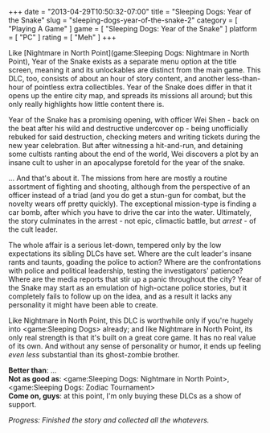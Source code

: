 +++
date = "2013-04-29T10:50:32-07:00"
title = "Sleeping Dogs: Year of the Snake"
slug = "sleeping-dogs-year-of-the-snake-2"
category = [ "Playing A Game" ]
game = [ "Sleeping Dogs: Year of the Snake" ]
platform = [ "PC" ]
rating = [ "Meh" ]
+++

Like [Nightmare in North Point](game:Sleeping Dogs: Nightmare in North Point), Year of the Snake exists as a separate menu option at the title screen, meaning it and its unlockables are distinct from the main game.  This DLC, too, consists of about an hour of story content, and another less-than-hour of pointless extra collectibles.  Year of the Snake does differ in that it opens up the entire city map, and spreads its missions all around; but this only really highlights how little content there is.

Year of the Snake has a promising opening, with officer Wei Shen - back on the beat after his wild and destructive undercover op - being unofficially rebuked for said destruction, checking meters and writing tickets during the new year celebration.  But after witnessing a hit-and-run, and detaining some cultists ranting about the end of the world, Wei discovers a plot by an insane cult to usher in an apocalypse foretold for the year of the snake.

... And that's about it.  The missions from here are mostly a routine assortment of fighting and shooting, although from the perspective of an officer instead of a triad (and you do get a stun-gun for combat, but the novelty wears off pretty quickly).  The exceptional mission-type is finding a car bomb, after which you have to drive the car into the water.  Ultimately, the story culminates in the arrest - not epic, climactic battle, but <i>arrest</i> - of the cult leader.

The whole affair is a serious let-down, tempered only by the low expectations its sibling DLCs have set.  Where are the cult leader's insane rants and taunts, goading the police to action?  Where are the confrontations with police and political leadership, testing the investigators' patience?  Where are the media reports that stir up a panic throughout the city?  Year of the Snake may start as an emulation of high-octane police stories, but it completely fails to follow up on the idea, and as a result it lacks any personality it might have been able to create.

Like Nightmare in North Point, this DLC is worthwhile only if you're hugely into <game:Sleeping Dogs> already; and like Nightmare in North Point, its only real strength is that it's built on a great core game.  It has no real value of its own.  And without any sense of personality or humor, it ends up feeling <i>even less</i> substantial than its ghost-zombie brother.

<b>Better than</b>: ...  
<b>Not as good as</b>: <game:Sleeping Dogs: Nightmare in North Point>, <game:Sleeping Dogs: Zodiac Tournament>  
<b>Come on, guys</b>: at this point, I'm only buying these DLCs as a show of support.

<i>Progress: Finished the story and collected all the whatevers.</i>